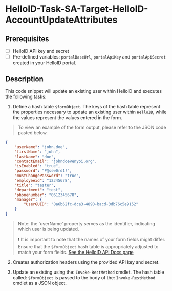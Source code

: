 # HelloID-Task-SA-Target-HelloID-AccountUpdateAttributes

## Prerequisites

- [ ] HelloID API key and secret
- [ ] Pre-defined variables: `portalBaseUrl`, `portalApiKey` and `portalApiSecret` created in your HelloID portal.

## Description

This code snippet will update an existing user within HelloID and executes the following tasks:

1. Define a hash table `$formObject`. The keys of the hash table represent the properties necessary to update an existing user within `HelloID`, while the values represent the values entered in the form.

> To view an example of the form output, please refer to the JSON code pasted below.

```json
{
    "userName": "john.doe",
    "firstName": "john",
    "lastName": "doe",
    "contactEmail": "johndoe@enyoi.org",
    "isEnabled": "true",
    "password": "P@ssw0rd1!",
    "mustChangePassword": "true",
    "employeeid": "12345678",
    "title": "tester",
    "department": "test",
    "phonenumber": "0612345678",
    "manager": {
        "UserGUID": "8a6b62fc-dca3-4890-bacd-3db76c5e9152"
    }
}
```
> Note: the 'userName' property serves as the identifier, indicating which user is being updated.
> 
> :exclamation: It is important to note that the names of your form fields might differ. Ensure that the `$formObject` hash table is appropriately adjusted to match your form fields.
> [See the HelloID API Docs page](https://apidocs.helloid.com/docs/helloid/b432862fd92c6-update-a-user)

2. Creates authorization headers using the provided API key and secret.

3. Update an existing using the: `Invoke-RestMethod` cmdlet. The hash table called: `$formObject` is passed to the body of the: `Invoke-RestMethod` cmdlet as a JSON object.